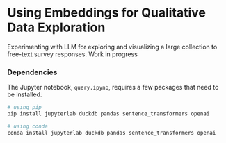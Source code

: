# Using Embeddings for Qualitative Data Exploration

Experimenting with LLM for exploring and visualizing a large collection to free-text survey responses. Work in progress

### Dependencies

The Jupyter notebook, `query.ipynb`, requires a few packages that need to be
installed.

```sh
# using pip
pip install jupyterlab duckdb pandas sentence_transformers openai

# using conda
conda install jupyterlab duckdb pandas sentence_transformers openai
```